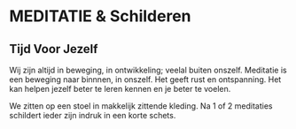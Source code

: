 



# MEDITATIE & Schilderen
## Tijd Voor Jezelf

Wij zijn altijd in beweging, in ontwikkeling; veelal buiten onszelf.
Meditatie is een beweging naar binnnen, in onszelf. 
Het geeft rust en ontspanning. Het kan helpen jezelf beter te leren kennen en je beter te voelen.  


We zitten op een stoel in makkelijk zittende kleding.
Na 1 of 2 meditaties schildert ieder zijn indruk in een korte schets. 

